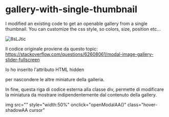 # gallery-with-single-thumbnail


I modified an existing code to get an openable gallery from a single thumbnail. You can customize the css style, so colors, size, position etc...

![8sLJtic](https://user-images.githubusercontent.com/48321178/183284894-0341c9e4-b72e-413a-85a9-8e5048523339.gif)

Il codice originale proviene da questo topic: https://stackoverflow.com/questions/62608061/modal-image-gallery-slider-fullscreen

Io ho inserito l'attributo HTML hidden <p hidden></p> per nascondere le altre miniature della galleria.

In fine, questa riga di codice esterna alla classe div, permette di modificare la miniatura da mostrare indipendentemente dal contenuto della gallery.

img src="" style="width:50%" onclick="openModalAA()" class="hover-shadowAA cursor"
